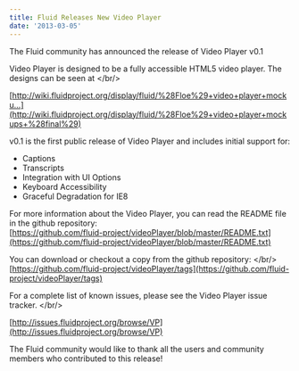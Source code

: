 ```yaml
---
title: Fluid Releases New Video Player
date: '2013-03-05'
---
```

The Fluid community has announced the release of Video Player v0.1

Video Player is designed to be a fully accessible HTML5 video player. The designs can be seen at
</br/>

[http://wiki.fluidproject.org/display/fluid/%28Floe%29+video+player+mocku...](http://wiki.fluidproject.org/display/fluid/%28Floe%29+video+player+mockups+%28final%29)

v0.1 is the first public release of Video Player and includes initial support for:

- Captions
- Transcripts
- Integration with UI Options
- Keyboard Accessibility
- Graceful Degradation for IE8

For more information about the Video Player, you can read the README file in the github repository:<br/>
[https://github.com/fluid-project/videoPlayer/blob/master/README.txt](https://github.com/fluid-project/videoPlayer/blob/master/README.txt)

You can download or checkout a copy from the github repository:
</br/>
[https://github.com/fluid-project/videoPlayer/tags](https://github.com/fluid-project/videoPlayer/tags)

For a complete list of known issues, please see the Video Player issue tracker.
</br/>

[http://issues.fluidproject.org/browse/VP](http://issues.fluidproject.org/browse/VP)

The Fluid community would like to thank all the users and community members who contributed to this release!
